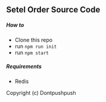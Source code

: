 ## Setel Order Source Code

##### How to
- Clone this repo
- run `npm run init`
- run `npm start`

##### Requirements
- Redis

Copyright (c) Dontpushpush